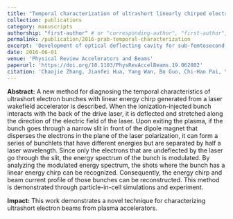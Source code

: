```yaml
---
title: "Temporal characterization of ultrashort linearly chirped electron bunches generated from a laser wakefield accelerator"
collection: publications
category: manuscripts
authorship: "first-author" # or "corresponding-author", "first-author", "first-corresponding", "co-author"
permalink: /publication/2016-prab-temporal-characterization
excerpt: 'Development of optical deflecting cavity for sub-femtosecond resolution measurement of ultrashort electron bunches.'
date: 2016-06-01
venue: 'Physical Review Accelerators and Beams'
paperurl: 'https://doi.org/10.1103/PhysRevAccelBeams.19.062802'
citation: 'Chaojie Zhang, Jianfei Hua, Yang Wan, Bo Guo, Chi-Hao Pai, Yipeng Wu, Fei Li, Hsu-Hsin Chu, Yuqiu Gu, Warren B. Mori, Chan Joshi, Jyhpyng Wang, Wei Lu, "Temporal characterization of ultrashort linearly chirped electron bunches generated from a laser wakefield accelerator," <i>Phys. Rev. Acc. Beams</i>, 19(6), 062802 (2016).'
---
```


**Abstract:** A new method for diagnosing the temporal characteristics of ultrashort electron bunches with linear energy chirp generated from a laser wakefield accelerator is described. When the ionization-injected bunch interacts with the back of the drive laser, it is deflected and stretched along the direction of the electric field of the laser. Upon exiting the plasma, if the bunch goes through a narrow slit in front of the dipole magnet that disperses the electrons in the plane of the laser polarization, it can form a series of bunchlets that have different energies but are separated by half a laser wavelength. Since only the electrons that are undeflected by the laser go through the slit, the energy spectrum of the bunch is modulated. By analyzing the modulated energy spectrum, the shots where the bunch has a linear energy chirp can be recognized. Consequently, the energy chirp and beam current profile of those bunches can be reconstructed. This method is demonstrated through particle-in-cell simulations and experiment.

**Impact:** This work demonstrates a novel technique for characterizing ultrashort electron beams from plasma accelerators.
